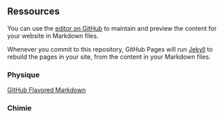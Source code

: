 ## Ressources 

You can use the [editor on GitHub](https://github.com/agregkassou/prepa-agreg/edit/master/README.md) to maintain and preview the content for your website in Markdown files.

Whenever you commit to this repository, GitHub Pages will run [Jekyll](https://jekyllrb.com/) to rebuild the pages in your site, from the content in your Markdown files.

### Physique

[GitHub Flavored Markdown](https://www.youtube.com/watch?v=7rPPwcGPCA4&t=425s/)


### Chimie
